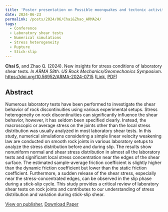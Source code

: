 ```yaml
---
title: 'Poster presentation on Possible moonquakes and tectonic activities inferred from crater landslides'
date: 2024-06-23
permalink: /posts/2024/06/Chai&Zhao_ARMA24/
tags:
  - Conference
  - Laboratory shear tests
  - Numerical simulations
  - Stress heterogeneity
  - Rupture
  - Stick-slip
---
```



**Chai S**, and Zhao Q. (2024). New insights for stress conditions of laboratory shear tests. _In ARMA 58th. US Rock Mechanics/Geomechanics Symposium_. https://doi.org/10.56952/ARMA-2024-0715 ([Link](https://onepetro.org/ARMAUSRMS/proceedings-abstract/ARMA24/ARMA24/ARMA-2024-0715/549558), [PDF](https://armarocks.net/papers/715.pdf))


## Abstract
Numerous laboratory tests have been performed to investigate the shear behavior of rock discontinuities using various experimental setups. Stress heterogeneity on rock discontinuities can significantly influence the shear behavior, however, it has seldom been specified clearly. Instead, the macroscopic or average stress on the joints other than the local stress distribution was usually analyzed in most laboratory shear tests. In this study, numerical simulations considering a simple linear velocity weakening law are conducted on smooth rock joints in various laboratory setups to analyze the stress distribution before and during slip. The results show nonuniform normal and shear stress distribution in almost all the laboratory tests and significant local stress concentration near the edges of the shear surface. The estimated sample-average friction coefficient is slightly higher than the dynamic friction coefficient but lower than the static friction coefficient. Furthermore, a sudden release of the shear stress, especially near the stress-concentrated edges, can be observed in the slip phase during a stick-slip cycle. This study provides a critical review of laboratory shear tests on rock joints and contributes to our understanding of stress distribution and variation during stick-slip shear.

<!--<img src='/images/Conferences/Chai_et_al_AGU24.png'>-->

[View on publisher](https://onepetro.org/ARMAUSRMS/proceedings-abstract/ARMA24/ARMA24/ARMA-2024-0715/549558), [Download Paper](https://armarocks.net/papers/715.pdf)